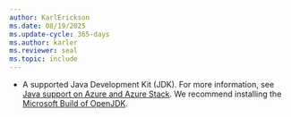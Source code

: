 ```yaml
---
author: KarlErickson
ms.date: 08/19/2025
ms.update-cycle: 365-days
ms.author: karler
ms.reviewer: seal
ms.topic: include
---
```


- A supported Java Development Kit (JDK). For more information, see [Java support on Azure and Azure Stack](../../fundamentals/java-support-on-azure.md). We recommend installing the [Microsoft Build of OpenJDK](/java/openjdk/install).
